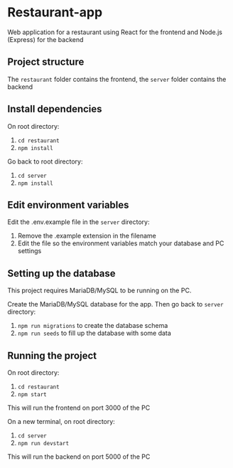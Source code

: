 # Restaurant-app

Web application for a restaurant using React for the frontend and Node.js (Express) for the backend

## Project structure

The `restaurant` folder contains the frontend, the `server` folder contains the backend

## Install dependencies

On root directory:

1. `cd restaurant`
1. `npm install`

Go back to root directory:

1. `cd server`
1. `npm install`

## Edit environment variables

Edit the .env.example file in the `server` directory:

1. Remove the .example extension in the filename
2. Edit the file so the environment variables match your database and PC settings

## Setting up the database

This project requires MariaDB/MySQL to be running on the PC.

Create the MariaDB/MySQL database for the app. Then go back to `server` directory:

1. `npm run migrations` to create the database schema
1. `npm run seeds` to fill up the database with some data

## Running the project

On root directory:

1. `cd restaurant`
1. `npm start`

This will run the frontend on port 3000 of the PC

On a new terminal, on root directory:

1. `cd server`
1. `npm run devstart`

This will run the backend on port 5000 of the PC

